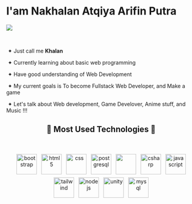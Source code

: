 
# I'am Nakhalan Atqiya Arifin Putra
<img src="https://r4.wallpaperflare.com/wallpaper/657/800/894/pixel-sorting-glitch-art-aurorae-wallpaper-22412290bdc64edbeae8d215e0781922.jpg">


  <p align="right">

   &nbsp;
    
   &nbsp;&#10022; Just call me **Khalan**

   &nbsp;&#10022; Currently learning about basic web programming

   &nbsp;&#10022; Have good understanding of Web Development

   &nbsp;&#10022; My current goals is To become Fullstack Web Developer, and Make a game
   
   &nbsp;&#10022; Let's talk about Web development, Game Develover, Anime stuff, and Music !!!
   
  </p>

<h2 align="center">🌠 Most Used Technologies 🌠</h2>
<br>
<p align="center">
  
   <img src="https://cdn.jsdelivr.net/gh/devicons/devicon/icons/bootstrap/bootstrap-original-wordmark.svg" alt="bootstrap" width="54" height="54" style="vertical-align:top; margin:4px;">
    <img src="https://cdn.jsdelivr.net/gh/devicons/devicon/icons/html5/html5-original.svg" alt="html5" width="54" height="54" style="vertical-align:top; margin:4px;">
     <img src="https://cdn.jsdelivr.net/gh/devicons/devicon/icons/css3/css3-original.svg" alt="css" width="54" height="54" style="vertical-align:top; margin:4px;">
    <img src="https://cdn.jsdelivr.net/gh/devicons/devicon/icons/postgresql/postgresql-original.svg" alt="postgresql" width="54" height="54" style="vertical-align:top; margin:4px;">
    <img src="https://cdn.jsdelivr.net/gh/devicons/devicon/icons/cplusplus/cplusplus-original.svg" width="54" height="54" style="vertical-align:top; margin:4px;">
    <img src="https://cdn.jsdelivr.net/gh/devicons/devicon/icons/csharp/csharp-original.svg"alt="csharp" width="54" height="54" style="vertical-align:top; margin:4px;">
    <img src="https://cdn.jsdelivr.net/gh/devicons/devicon/icons/javascript/javascript-original.svg" alt="javascript" width="54" height="54" style="vertical-align:top; margin:4px;">
    <img src="https://cdn.jsdelivr.net/gh/devicons/devicon/icons/tailwindcss/tailwindcss-original-wordmark.svg" alt="tailwind" width="54" height="54" style="vertical-align:top; margin:4px;">
    <img src="https://cdn.jsdelivr.net/gh/devicons/devicon/icons/nodejs/nodejs-original.svg" alt="nodejs" width="54" height="54" style="vertical-align:top; margin:4px;">
    <img src="https://cdn.jsdelivr.net/gh/devicons/devicon/icons/unity/unity-original.svg" alt="unity" width="54" height="54" style="vertical-align:top; margin:4px;">
    <img src="https://cdn.jsdelivr.net/gh/devicons/devicon/icons/mysql/mysql-original.svg" alt="mysql" width="54" height="54" style="vertical-align:top; margin:4px;">
</p>
<h2></h2>
<br><br><br><br><br>


